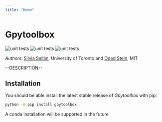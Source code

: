 ```yaml
---
title: "Home"
---
```



# Gpytoolbox

![unit
tests](https://github.com/sgsellan/gpytoolbox/actions/workflows/linux_build.yml/badge.svg)
![unit
tests](https://github.com/sgsellan/gpytoolbox/actions/workflows/macos_build.yml/badge.svg)
![unit
tests](https://github.com/sgsellan/gpytoolbox/actions/workflows/windows_build.yml/badge.svg)

*Authors:* [Silvia Sellán](https://www.silviasellan.com), University of Toronto
and [Oded Stein](https://odedstein.com), MIT

--DESCRIPTION--

## Installation

You should be able install the latest stable release of *Gpytoolbox* with pip:
```bash
python -m pip install gpytoolbox
```
A conda installation will be supported in the future
